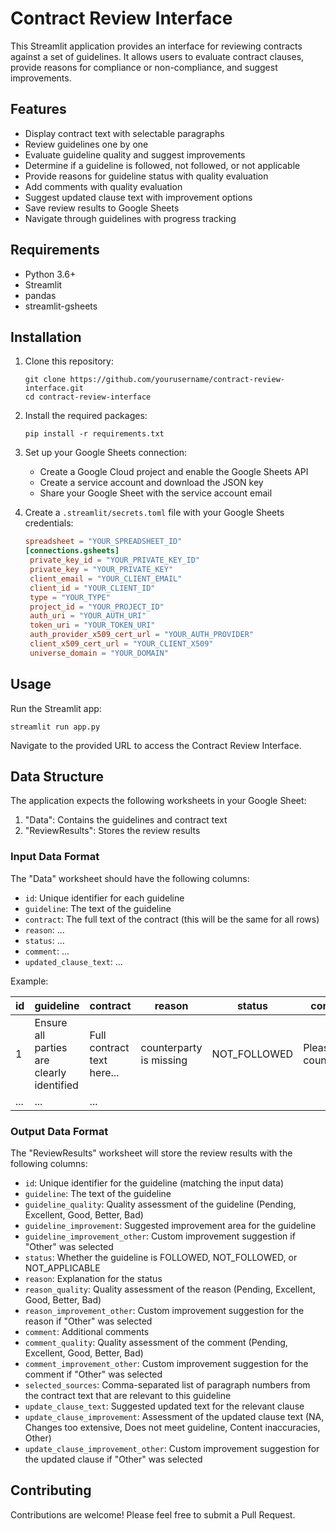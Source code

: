 # Contract Review Interface

This Streamlit application provides an interface for reviewing contracts against a set of guidelines. It allows users to evaluate contract clauses, provide reasons for compliance or non-compliance, and suggest improvements.

## Features

- Display contract text with selectable paragraphs
- Review guidelines one by one
- Evaluate guideline quality and suggest improvements
- Determine if a guideline is followed, not followed, or not applicable
- Provide reasons for guideline status with quality evaluation
- Add comments with quality evaluation
- Suggest updated clause text with improvement options
- Save review results to Google Sheets
- Navigate through guidelines with progress tracking

## Requirements

- Python 3.6+
- Streamlit
- pandas
- streamlit-gsheets

## Installation

1. Clone this repository:
   ```
   git clone https://github.com/yourusername/contract-review-interface.git
   cd contract-review-interface
   ```

2. Install the required packages:
   ```
   pip install -r requirements.txt
   ```

3. Set up your Google Sheets connection:
   - Create a Google Cloud project and enable the Google Sheets API
   - Create a service account and download the JSON key
   - Share your Google Sheet with the service account email

4. Create a `.streamlit/secrets.toml` file with your Google Sheets credentials:
   ```toml
   spreadsheet = "YOUR_SPREADSHEET_ID"
   [connections.gsheets]
    private_key_id = "YOUR_PRIVATE_KEY_ID"
    private_key = "YOUR_PRIVATE_KEY"
    client_email = "YOUR_CLIENT_EMAIL"
    client_id = "YOUR_CLIENT_ID"
    type = "YOUR_TYPE"
    project_id = "YOUR_PROJECT_ID"
    auth_uri = "YOUR_AUTH_URI"
    token_uri = "YOUR_TOKEN_URI"
    auth_provider_x509_cert_url = "YOUR_AUTH_PROVIDER"
    client_x509_cert_url = "YOUR_CLIENT_X509"
    universe_domain = "YOUR_DOMAIN"
   
   ```

## Usage

Run the Streamlit app:

```
streamlit run app.py
```

Navigate to the provided URL to access the Contract Review Interface.

## Data Structure

The application expects the following worksheets in your Google Sheet:

1. "Data": Contains the guidelines and contract text
2. "ReviewResults": Stores the review results

### Input Data Format

The "Data" worksheet should have the following columns:

- `id`: Unique identifier for each guideline
- `guideline`: The text of the guideline
- `contract`: The full text of the contract (this will be the same for all rows)
- `reason`: ...
- `status`: ...
- `comment`: ...
- `updated_clause_text`: ...

Example:

| id | guideline | contract | reason | status | comment | updated_clause_text |
|----|-----------|----------|--------|--------|---------| ------------------- |
| 1  | Ensure all parties are clearly identified | Full contract text here... | counterparty is missing | NOT_FOLLOWED | Please add counterparty | Counterparty is.. |
| ... | ... | ... |

### Output Data Format

The "ReviewResults" worksheet will store the review results with the following columns:

- `id`: Unique identifier for the guideline (matching the input data)
- `guideline`: The text of the guideline
- `guideline_quality`: Quality assessment of the guideline (Pending, Excellent, Good, Better, Bad)
- `guideline_improvement`: Suggested improvement area for the guideline
- `guideline_improvement_other`: Custom improvement suggestion if "Other" was selected
- `status`: Whether the guideline is FOLLOWED, NOT_FOLLOWED, or NOT_APPLICABLE
- `reason`: Explanation for the status
- `reason_quality`: Quality assessment of the reason (Pending, Excellent, Good, Better, Bad)
- `reason_improvement_other`: Custom improvement suggestion for the reason if "Other" was selected
- `comment`: Additional comments
- `comment_quality`: Quality assessment of the comment (Pending, Excellent, Good, Better, Bad)
- `comment_improvement_other`: Custom improvement suggestion for the comment if "Other" was selected
- `selected_sources`: Comma-separated list of paragraph numbers from the contract text that are relevant to this guideline
- `update_clause_text`: Suggested updated text for the relevant clause
- `update_clause_improvement`: Assessment of the updated clause text (NA, Changes too extensive, Does not meet guideline, Content inaccuracies, Other)
- `update_clause_improvement_other`: Custom improvement suggestion for the updated clause if "Other" was selected

## Contributing

Contributions are welcome! Please feel free to submit a Pull Request.

